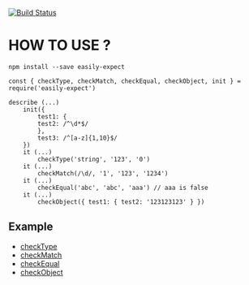 [![Build Status](https://travis-ci.org/KSH-code/easily-expect.svg?branch=master)](https://travis-ci.org/KSH-code/easily-expect)

# HOW TO USE ?
```
npm install --save easily-expect
```
```
const { checkType, checkMatch, checkEqual, checkObject, init } = require('easily-expect')

describe (...)
    init({
        test1: {
        test2: /^\d*$/
        },
        test3: /^[a-z]{1,10}$/
    })
    it (...)
        checkType('string', '123', '0')
    it (...)
        checkMatch(/\d/, '1', '123', '1234')
    it (...)
        checkEqual('abc', 'abc', 'aaa') // aaa is false
    it (...)
        checkObject({ test1: { test2: '123123123' } })
```
## Example
* [checkType](https://github.com/KSH-code/easily-expect/blob/master/test/checkType.test.js)
* [checkMatch](https://github.com/KSH-code/easily-expect/blob/master/test/checkMatch.test.js)
* [checkEqual](https://github.com/KSH-code/easily-expect/blob/master/test/checkEqual.test.js)
* [checkObject](https://github.com/KSH-code/easily-expect/blob/master/test/checkObject.test.js)